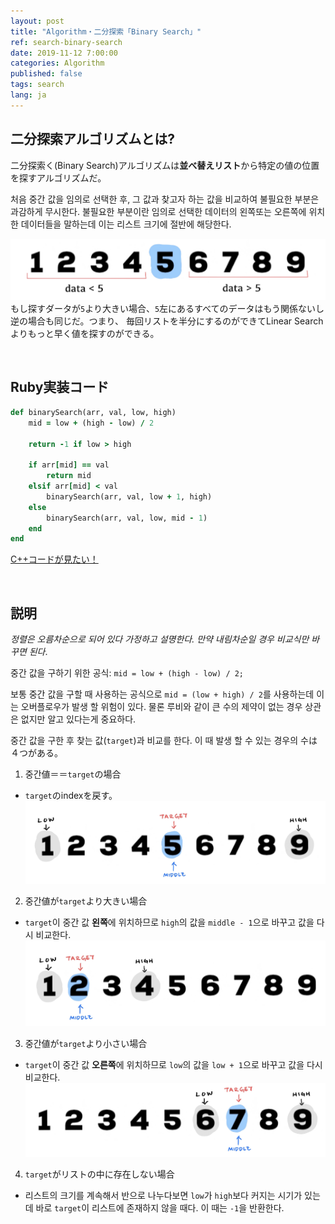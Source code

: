 ```yaml
---
layout: post
title: "Algorithm・二分探索「Binary Search」"
ref: search-binary-search
date: 2019-11-12 7:00:00
categories: Algorithm
published: false
tags: search
lang: ja
---
```


## **二分探索アルゴリズムとは?**

二分探索く(Binary Search)アルゴリズムは**並べ替えリスト**から特定の値の位置を探すアルゴリズムだ。

처음 중간 값을 임의로 선택한 후, 그 값과 찾고자 하는 값을 비교하여 불필요한 부분은 과감하게 무시한다. 불필요한 부분이란 임의로 선택한 데이터의 왼쪽또는 오른쪽에 위치한 데이터들을 말하는데 이는 리스트 크기에 절반에 해당한다. 

![Binary Search](/assets/images/algorithm/search/search-binary-search-1.jpg)
もし探すダータが`5`より大きい場合、`5`左にあるすべてのデータはもう関係ないし逆の場合も同じだ。つまり、
毎回リストを半分にするのができてLinear Searchよりもっと早く値を探すのができる。

<br>

## **Ruby実装コード**

```rb
def binarySearch(arr, val, low, high)
    mid = low + (high - low) / 2

    return -1 if low > high

    if arr[mid] == val
        return mid
    elsif arr[mid] < val
        binarySearch(arr, val, low + 1, high)
    else
        binarySearch(arr, val, low, mid - 1)
    end
end
```

[C++コードが見たい！](https://github.com/muicode/coding/blob/master/algorithm/search/binsearch.cpp)

<br>

## **説明**

_정렬은 오름차순으로 되어 있다 가정하고 설명한다. 만약 내림차순일 경우 비교식만 바꾸면 된다_.

중간 값을 구하기 위한 공식: `mid = low + (high - low) / 2;`

보통 중간 값을 구할 때 사용하는 공식으로 `mid = (low + high) / 2`를 사용하는데 이는 오버플로우가
발생 할 위험이 있다. 물론 루비와 같이 큰 수의 제약이 없는 경우 상관은 없지만 알고 있다는게 중요하다.

중간 값을 구한 후 찾는 값(`target`)과 비교를 한다. 이 때 발생 할 수 있는 경우의 수は４つがある。
1. 중간値＝＝`target`の場合
  + `target`のindexを戻す。
    ![Binary Search](/assets/images/algorithm/search/search-binary-search-2.jpg)

2. 중간値が`target`より大きい場合
  + `target`이 중간 값 **왼쪽**에 위치하므로 `high`의 값을 `middle - 1`으로 바꾸고 값을 다시 비교한다.<br>
    ![Binary Search](/assets/images/algorithm/search/search-binary-search-3.jpg)

3. 중간値が`target`より小さい場合
  + `target`이 중간 값 **오른쪽**에 위치하므로 `low`의 값을 `low + 1`으로 바꾸고 값을 다시 비교한다.<br>
    ![Binary Search](/assets/images/algorithm/search/search-binary-search-4.jpg)


4. `target`がリストの中に存在しない場合
  + 리스트의 크기를 계속해서 반으로 나누다보면 `low`가 `high`보다 커지는 시기가 있는데 바로 
    `target`이 리스트에 존재하지 않을 때다. 이 때는 `-1`을 반환한다.
